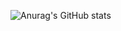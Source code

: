 ![Anurag's GitHub stats](https://github-readme-stats.vercel.app/api?username=X-PenBak&show_icons=true&theme=onedark)
